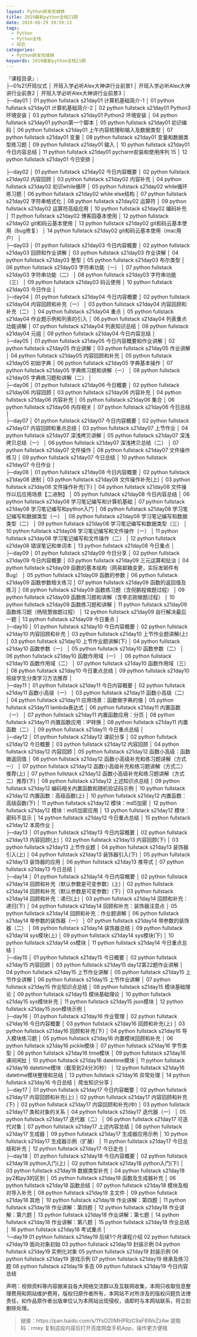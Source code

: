 ```yaml
---
layout: Python研发攻城狮
title: 2019最新python全栈21期
date: 2019-06-29 19:59:13
tags:
  - Python
  - Python全栈
  - 综合
categories:
  - Python研发攻城狮
keywords: 2019最新python全栈21期
---
```


『课程目录』:   
├─01s21开班仪式
│      开班入学必听Alex大神讲行业前景1
│      开班入学必听Alex大神讲行业前景2
│      开班入学必听Alex大神讲行业前景3
│      
├─day01
│      01 python fullstack s21day01 计算机基础简介-1
│      01 python fullstack s21day01 计算机基础简介-2
│      02 python fullstack s21day01 Python3 环境安装
│      03 python fullstack s21day01 Python2 环境安装
│      04 python fullstack s21day01 python第一个脚本
│      05 python fullstack s21day01 初识编码
│      06 python fullstack s21day01 上午内容梳理和输入及数据类型
│      07 python fullstack s21day01 变量
│      08 python fullstack s21day01 变量和数据类型练习题
│      09 python fullstack s21day01 输入
│      10 python fullstack s21day01 今日内容总结
│      11 python fullstack s21day01 pycharm安装和使用序列 15
│      12 python fullstack s21day01 今日安排
│      
<!-- more -->
├─day02
│      01 python fullstack s21day02 今日内容概要
│      02 python fullstack s21day02 内容回顾
│      03 python fullstack s21day02 内容补充
│      04 python fullstack s21day02 初识while循环
│      05 python fullstack s21day02 while循环练习题
│      06 python fullstack s21day02 while else结构
│      07 python fullstack s21day02 字符串格式化
│      08 python fullstack s21day02 运算符
│      09 python fullstack s21day02 运算符高级应用
│      10 python fullstack s21day02 编码补充
│      11 python fullstack s21day02 博客园基本使用
│      12 python fullstack s21day02 git和码云基本使用
│      13 python fullstack s21day02 git和码云基本使用（bug修复）
│      14 python fullstack s21day02 git和码云基本使用（mac用户）
│      
├─day03
│      01 python fullstack s21day03 今日内容概要
│      02 python fullstack s21day03 回顾和作业讲解
│      03 python fullstack s21day03 作业讲解
│      04 python fullstack s21day03 整型
│      05 python fullstack s21day03 布尔类型
│      06 python fullstack s21day03 字符串功能（一）
│      07 python fullstack s21day03 字符串功能（二）
│      08 python fullstack s21day03 字符串功能（三）
│      09 python fullstack s21day03 码云使用
│      10 python fullstack s21day03 今日作业
│      
├─day04
│      01 python fullstack s21day04 今日内容概要
│      02 python fullstack s21day04 内容回顾和补充（一）
│      03 python fullstack s21day04 内容回顾和补充（二）
│      04 python fullstack s21day04 重点
│      05 python fullstack s21day04 作业题示例和列表的引入
│      06 python fullstack s21day04 列表重点功能讲解
│      07 python fullstack s21day04 列表知识总结
│      08 python fullstack s21day04 元组
│      09 python fullstack s21day04 今日内容总结
│      
├─day05
│      01 python fullstack s21day05 今日内容概要和作业讲解
│      02 python fullstack s21day05 作业讲解
│      03 python fullstack s21day05 作业讲解
│      04 python fullstack s21day05 内容回顾和补充
│      05 python fullstack s21day05 初始字典
│      06 python fullstack s21day05 字典基本操作
│      07 python fullstack s21day05 字典练习题和讲解（一）
│      08 python fullstack s21day05 字典练习题和讲解（二）
│      
├─day06
│      01 python fullstack s21day06 今日概要
│      02 python fullstack s21day06 内容回顾
│      03 python fullstack s21day06 内容补充
│      04 python fullstack s21day06 内容补充
│      05 python fullstack s21day06 集合
│      06 python fullstack s21day06 内存相关
│      07 python fullstack s21day06 今日总结
│      
├─day07
│      01 python fullstack s21day07 今日内容概要
│      02 python fullstack s21day07 内容回顾和重点总结
│      03 python fullstack s21day07 上节作业
│      04 python fullstack s21day07 深浅拷贝讲解
│      05 python fullstack s21day07 深浅拷贝总结（一）
│      06 python fullstack s21day07 深浅拷贝总结（二）
│      07 python fullstack s21day07 文件操作
│      08 python fullstack s21day07 文件操作练习
│      09 python fullstack s21day07 今日总结
│      10 python fullstack s21day07 今日作业
│      
├─day08
│      01 python fullstack s21day08 今日内容概要
│      02 python fullstack s21day08 进制
│      03 python fullstack s21day08 文件操作补充(上)
│      03 python fullstack s21day08 文件操作补充(下)
│      04 python fullstack s21day08 文件操作以后应用场景【二进制】
│      05 python fullstack s21day08 今日内容总结
│      06 python fullstack s21day08 学习笔记编写和计算机基础
│      07 python fullstack s21day08 学习笔记编写和python入门
│      08 python fullstack s21day08 学习笔记编写和数据类型（一）
│      08 python fullstack s21day08 学习笔记编写和数据类型（二）
│      09 python fullstack s21day08 学习笔记编写和数据类型（三）
│      10 python fullstack s21day08 学习笔记编写和文件操作（一）
│      11 python fullstack s21day08 学习笔记编写和文件操作（二）
│      12 python fullstack s21day08 错误笔记和单词本
│      13 python fullstack s21day08 今日重点
│      
├─day09
│      01 python fullstack s21day09 今日分享
│      02 python fullstack s21day09 今日内容概要
│      03 python fullstack s21day09 三元运算和扯淡
│      04 python fullstack s21day09 函数的基本结构（网易邮箱变更，实际发邮件有Bug）
│      05 python fullstack s21day09 函数的参数
│      06 python fullstack s21day09 函数参数相关练习
│      07 python fullstack s21day09 函数的返回值及练习
│      08 python fullstack s21day09 函数练习题（含倪鹏程做题过程）
│      09 python fullstack s21day09 函数练习题和讲解（含李志刚做题过程）
│      10 python fullstack s21day09 函数练习题和讲解
│      11 python fullstack s21day09 函数练习题（杨晓慧做题过程）
│      12 python fullstack s21day09 自行解决最后一题
│      13 python fullstack s21day09 今日重点
│      
├─day10
│      01 python fullstack s21day10 今日内容概要
│      02 python fullstack s21day10 内容回顾和补充
│      03 python fullstack s21day10 上节作业题讲解(上)
│      03 python fullstack s21day10 上节作业题讲解(下)
│      04 python fullstack s21day10 函数参数（一）
│      05 python fullstack s21day10 函数参数（二）
│      06 python fullstack s21day10 函数作用域（一）
│      06 python fullstack s21day10 函数作用域（二）
│      07 python fullstack s21day10 函数作用域（三）
│      08 python fullstack s21day10 今日重点总结
│      09 python fullstack s21day10 班级学生分类学习方法推荐
│      
├─day11
│      01 python fullstack s21day11 今日内容概要
│      02 python fullstack s21day11 函数小高级（一）
│      03 python fullstack s21day11 函数小高级（二）
│      04 python fullstack s21day11 应用场景：函数做字典的值
│      05 python fullstack s21day11 lambda表达式
│      06 python fullstack s21day11 内置函数（一）
│      07 python fullstack s21day11 内置函数应用：分页
│      08 python fullstack s21day11 内置函数应用：IP转换
│      08 python fullstack s21day11 内置函数（二）
│      09 python fullstack s21day11 今日重点总结
│      
├─day12
│      01 python fullstack s21day12 课前分享
│      02 python fullstack s21day12 今日概要
│      03 python fullstack s21day12 内容回顾
│      04 python fullstack s21day12 内容回顾
│      05 python fullstack s21day12 函数小高级：函数做返回值
│      06 python fullstack s21day12 函数小高级补充和练习题讲解（方式一）
│      07 python fullstack s21day12 函数小高级补充和练习题讲解（方式二）推荐(上)
│      07 python fullstack s21day12 函数小高级补充和练习题讲解（方式二）推荐(下)
│      08 python fullstack s21day12 上述知识点总结
│      09 python fullstack s21day12 编码相关内置函数和随机验证码示例
│      10 python fullstack s21day12 内置函数：高级函数(上)
│      10 python fullstack s21day12 内置函数：高级函数(下)
│      11 python fullstack s21day12 模块：md5加密
│      12 python fullstack s21day12 模块：md5加密应用
│      13 python fullstack s21day12 模块：密码不显示
│      14 python fullstack s21day12 今日重点总结
│      15 python fullstack s21day12 本周作业
│      
├─day13
│      01 python fullstack s21day13 今日内容概要
│      02 python fullstack s21day13 内容回顾(上)
│      02 python fullstack s21day13 内容回顾(下)
│      03 python fullstack s21day13 上节作业题
│      04 python fullstack s21day13 装饰器引入(上)
│      04 python fullstack s21day13 装饰器引入(下)
│      05 python fullstack s21day13 装饰器的应用
│      06 python fullstack s21day13 推导式
│      07 python fullstack s21day13 今日总结
│      
├─day14
│      01 python fullstack s21day14 今日内容概要
│      02 python fullstack s21day14 回顾和补充（默认参数是可变参数）(上)
│      02 python fullstack s21day14 回顾和补充（默认参数是可变参数）(下)
│      03 python fullstack s21day14 回顾和补充：递归(上)
│      03 python fullstack s21day14 回顾和补充：递归(下)
│      04 python fullstack s21day14 回顾和补充：装饰器注意点
│      05 python fullstack s21day14 回顾和补充：作业题讲解
│      06 python fullstack s21day14 带参数的装饰器（一）
│      07 python fullstack s21day14 带参数的装饰器（二）
│      08 python fullstack s21day14 装饰器总结
│      09 python fullstack s21day14 sys模块(上)
│      09 python fullstack s21day14 sys模块(下)
│      10 python fullstack s21day14 os模块
│      11 python fullstack s21day14 今日重点总结
│      
├─day15
│      01 python fullstack s21day15 今日概要
│      02 python fullstack s21day15 内容回顾
│      03 python fullstack s21day15 day12第22题作业讲解
│      04 python fullstack s21day15 上节作业讲解
│      05 python fullstack s21day15 上节作业讲解
│      06 python fullstack s21day15 上节作业讲解
│      07 python fullstack s21day15 作业知识点总结
│      08 python fullstack s21day15 模块基础理论
│      09 python fullstack s21day15 模块基础理论
│      10 python fullstack s21day15 sys模块补充
│      11 python fullstack s21day15 json模块
│      12 python fullstack s21day15 json模块示例
│      
├─day16
│      01 python fullstack s21day16 作业管理
│      02 python fullstack s21day16 今日内容概要
│      03 python fullstack s21day16 回顾和补充(上)
│      03 python fullstack s21day16 回顾和补充(下)
│      04 python fullstack s21day16 导入模块练习题
│      05 python fullstack s21day16 内置模块回顾和补充
│      06 python fullstack s21day16 pickle模块
│      07 python fullstack s21day16 字节类型
│      08 python fullstack s21day16 time模块
│      09 python fullstack s21day16 课间闲扯
│      10 python fullstack s21day16 datetime模块
│      11 python fullstack s21day16 datetime模块（截至到24分30秒）
│      12 python fullstack s21day16 datetime模块整理和总结
│      13 python fullstack s21day16 异常处理
│      14 python fullstack s21day16 今日总结
│      爬虫知识分享
│      
├─day17
│      01 python fullstack s21day17 今日内容概要
│      02 python fullstack s21day17 内容回顾和补充(上)
│      02 python fullstack s21day17 内容回顾和补充(下)
│      02 python fullstack s21day17 内容回顾和补充(中)
│      03 python fullstack s21day17 类和对象的关系
│      04 python fullstack s21day17 迭代器（一）
│      05 python fullstack s21day17 迭代器（二）
│      06 python fullstack s21day17 可迭代对象
│      07 python fullstack s21day17 上述内容总结
│      08 python fullstack s21day17 生成器
│      09 python fullstack s21day17 生成器应用示例
│      10 python fullstack s21day17 生成器示例（扩展）
│      11 python fullstack s21day17 今日总结和补充
│      12 python fullstack s21day17 今日走也
│      
├─day18
│      01 python fullstack s21day18 今日内容概要
│      02 python fullstack s21day18 python入门(上)
│      02 python fullstack s21day18 python入门(下)
│      03 python fullstack s21day18 数据类型补充
│      04 python fullstack s21day18 py2和py3的区别
│      05 python fullstack s21day18 函数及生成器补充
│      06 python fullstack s21day18 函数总结
│      07 python fullstack s21day18 模块及相对导入补充
│      08 python fullstack s21day18 主文件
│      09 python fullstack s21day18 其他
│      10 python fullstack s21day18 作业讲解：第四题
│      11 python fullstack s21day18 作业讲解：第四题
│      12 python fullstack s21day18 作业讲解：第六题
│      13 python fullstack s21day18 作业讲解：第七题
│      14 python fullstack s21day18 作业讲解：第八题
│      15 python fullstack s21day18 作业总结
│      16 python fullstack s21day18 考试重点
│      
└─day19
        01 python fullstack s21day19 后续1个月课程介绍
        02 python fullstack s21day19 面向对象初始
        03 python fullstack s21day19 封装示例
        04 python fullstack s21day19 实例化对象
        05 python fullstack s21day19 封装示例
        06 python fullstack s21day19 游戏示例
        07 python fullstack s21day19 继承及练习题
        08 python fullstack s21day19 多态
        09 python fullstack s21day19 今日内容总结

<div class="post-copyright">
    <div class="post-copyright__author">
      <span class="post-copyright-meta">声明：视频资料等内容据来自各大网络交流群以及互联网收集，本网只收取信息整理费用和网站维护费用，版权归原作者所有，本网站不对所涉及的版权问题负法律责任，如作品原作者出版单位认为本网站出现侵权，请即时与本网站联系，将立刻删除处理。 </span>
    </div>
</div>

<blockquote class="blockquote-center">
链接：https://pan.baidu.com/s/1YsOZIIMHPRzC9aF6WoZzAw
提取码：rmey
复制这段内容后打开百度网盘手机App，操作更方便哦
</blockquote>
